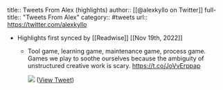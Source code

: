 title:: Tweets From Alex (highlights)
author:: [[@alexkyllo on Twitter]]
full-title:: "Tweets From Alex"
category:: #tweets
url:: https://twitter.com/alexkyllo

- Highlights first synced by [[Readwise]] [[Nov 19th, 2022]]
	- Tool game, learning game, maintenance game, process game. Games we play to soothe ourselves because the ambiguity of unstructured creative work is scary.
	  https://t.co/JoVvErppap 
	  
	  ![](https://pbs.twimg.com/media/Fem3im_aAAABzcg.jpg) ([View Tweet](https://twitter.com/alexkyllo/status/1578994952516042753))